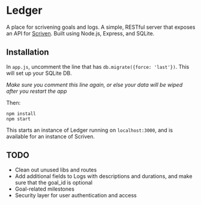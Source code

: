 # Ledger

A place for scrivening goals and logs. A simple, RESTful server that exposes an API for [Scriven](https://github.com/jakofranko/scriven). Built using Node.js, Express, and SQLite.

## Installation

In `app.js`, uncomment the line that has `db.migrate({force: 'last'})`. This will set up your SQLite DB.

_*Make sure you comment this line again, or else your data will be wiped after you restart the app*_

Then:

```
npm install
npm start
```

This starts an instance of Ledger running on `localhost:3000`, and is available for an instance of Scriven.

## TODO

* Clean out unused libs and routes
* Add additional fields to Logs with descriptions and durations, and make sure that the goal_id is optional
* Goal-related milestones
* Security layer for user authentication and access

